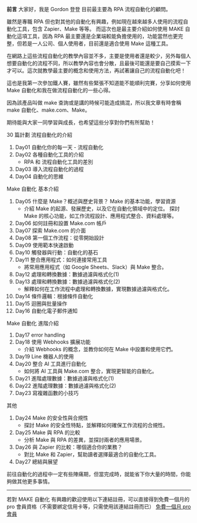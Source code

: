 **前言**
大家好，我是 Gordon 登登 目前最主要為 RPA 流程自動化的顧問。

雖然是專職 RPA 但也對其他的自動化有興趣，例如現在越來越多人使用的流程自動化工具，包含 Zapier、Make 等等。
而這次也是最主要介紹如何使用 MAKE 自動化這項工具，因為 RPA 最主要還是企業端較能負擔使用的，功能當然也更完整，但若是一人公司、個人使用者，目前還是適合使用 Make 這種工具。

在網路上這些流程自動化的教學內容並不多，主要是使用者還是較少，另外每個人想要自動化的流程不同，所以教學內容也會分散，且最後可能還是要自己摸索一下才可以。這次就教學最主要的概念和使用方法，再試著讓自己的流程自動化吧！

這也是我第一次參加鐵人賽，雖然有些緊張不知道能不能順利完賽，分享如何使用 Make 自動化和我在做流程自動化的一些心得。

因為該產品叫做 make 查詢或是講的時候可能造成搞混，所以我文章有時會稱 make 自動化、make.com、Make。

期待能與大家一同學習與成長，也希望這些分享對你們有所幫助！

30 篇計劃
流程自動化的介紹

1. Day01 自動化你的每一天 - 流程自動化
2. Day02 各種自動化工具的介紹
   - RPA 和 流程自動化工具的差別
3. Day03 導入流程自動化的過程
4. Day04 自動化的思維

Make 自動化 基本介紹

1. Day05 什麼是 Make？概述與歷史背景？ Make 的基本功能，學習資源
   - 介紹 Make 的起源、發展歷史，以及它在自動化領域中的定位。
     探討 Make 的核心功能，如工作流程設計、應用程式整合、資料處理等。
2. Day06 如何註冊和設置 Make.com 帳戶
3. Day07 探索 Make.com 的介面
4. Day08 第一個工作流程：從零開始設計
5. Day09 使用範本快速啟動
6. Day10 觸發器與行動：自動化的基石
7. Day11 整合應用程式：如何連接常用工具
   - 將常用應用程式（如 Google Sheets、Slack）與 Make 整合。
8. Day12 處理和轉換數據：數據過濾與格式化(1)
9. Day13 處理和轉換數據：數據過濾與格式化(2)
   - 解釋如何在工作流程中處理和轉換數據，實現數據過濾與格式化。
10. Day14 條件邏輯：根據條件自動化
11. Day15 迴圈與批量操作
12. Day16 自動化電子郵件通知

Make 自動化 進階介紹

1. Day17 error handling
2. Day18 使用 Webhooks 擴展功能
   - 介紹 Webhooks 的概念，並教你如何在 Make 中設置和使用它們。
3. Day19 Line 機器人的使用
4. Day20 整合 AI 工具進行自動化
   - 如何將 AI 工具與 Make.com 整合，實現更智能的自動化。
5. Day21 進階處理數據：數據過濾與格式化(1)
6. Day22 進階處理數據：數據過濾與格式化(2)
7. Day23 寫複雜函數的小技巧

其他

1. Day24 Make 的安全性與合規性
   - 探討 Make 的安全性特點，並解釋如何確保工作流程的合規性。
2. Day25 Make 與 RPA 的比較
   - 分析 Make 與 RPA 的差異，並探討兩者的應用場景。
3. Day26 與 Zapier 的比較：哪個適合你的業務？
   - 對比 Make 和 Zapier，幫助讀者選擇最適合的自動化工具。
4. Day27 總結與展望

前往自動化的過程中一定有些陣痛期，但當完成時，就能省下你大量的時間，你能夠做其他更多事情。

---

若對 MAKE 自動化 有興趣的歡迎使用以下連結註冊，可以直接得到免費一個月的 pro 會員資格（不需要綁定信用卡等，只需使用該連結註冊而已）
[免費一個月 pro 會員](https://www.make.com/en/register?pc=automateyoureverydayhttps://www.make.com/en/register?pc=automateyoureveryday)
